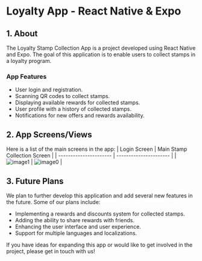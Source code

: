 # Loyalty App - React Native & Expo

## 1. About
The Loyalty Stamp Collection App is a project developed using React Native and Expo. The goal of this application is to enable users to collect stamps in a loyalty program.

### App Features

- User login and registration. 
- Scanning QR codes to collect stamps.
- Displaying available rewards for collected stamps.
- User profile with a history of collected stamps.
- Notifications for new offers and rewards availability.

## 2. App Screens/Views

Here is a list of the main screens in the app:
| Login Screen        | Main Stamp Collection Screen            |
| ---------------------- | ---------------------- |
| ![image1](https://github.com/michalinaasd/loyaltyApp/assets/52746541/d6b4cb3c-c249-486c-9c20-cf0376b42d33) | ![image0](https://github.com/michalinaasd/loyaltyApp/assets/52746541/270eedd5-3311-4e13-87be-475aafdb9fdd) |



## 3. Future Plans
We plan to further develop this application and add several new features in the future. Some of our plans include:

- Implementing a rewards and discounts system for collected stamps.
- Adding the ability to share rewards with friends.
- Enhancing the user interface and user experience.
- Support for multiple languages and localizations.


If you have ideas for expanding this app or would like to get involved in the project, please get in touch with us!
